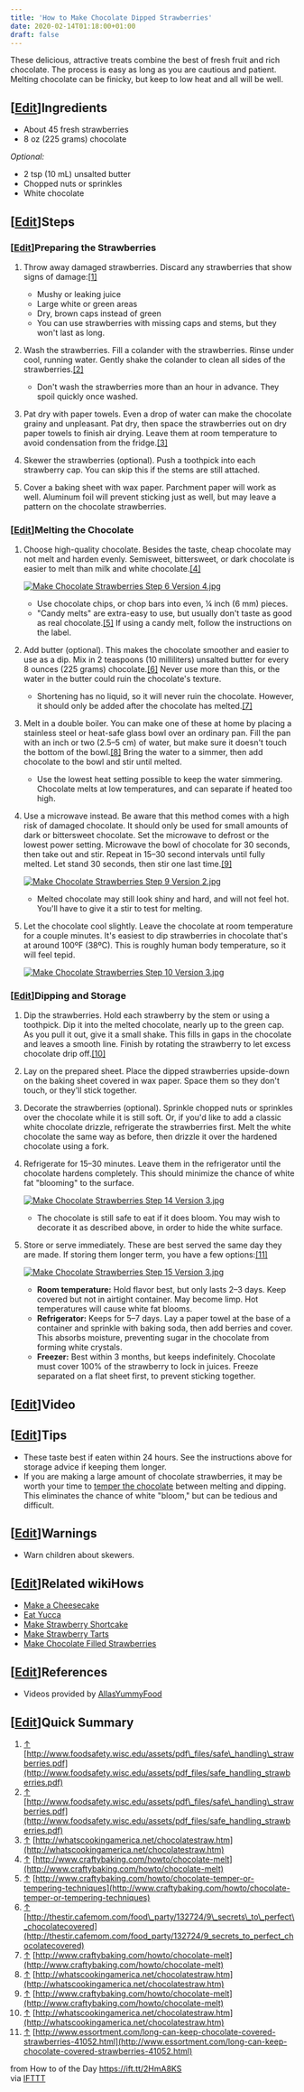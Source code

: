 ```yaml
---
title: 'How to Make Chocolate Dipped Strawberries'
date: 2020-02-14T01:18:00+01:00
draft: false
---
```


These delicious, attractive treats combine the best of fresh fruit and rich chocolate. The process is easy as long as you are cautious and patient. Melting chocolate can be finicky, but keep to low heat and all will be well.

\[[Edit](https://www.wikihow.com/index.php?title=Make-Chocolate-Dipped-Strawberries&action=edit&section=1 "Edit section: Ingredients")\]Ingredients
---------------------------------------------------------------------------------------------------------------------------------------------------

*   About 45 fresh strawberries
*   8 oz (225 grams) chocolate

_Optional:_

*   2 tsp (10 mL) unsalted butter
*   Chopped nuts or sprinkles
*   White chocolate

\[[Edit](https://www.wikihow.com/index.php?title=Make-Chocolate-Dipped-Strawberries&action=edit&section=2 "Edit section: Steps")\]Steps
---------------------------------------------------------------------------------------------------------------------------------------

### \[[Edit](https://www.wikihow.com/index.php?title=Make-Chocolate-Dipped-Strawberries&action=edit&section=3 "Edit section: Preparing the Strawberries")\]Preparing the Strawberries

1.  Throw away damaged strawberries. Discard any strawberries that show signs of damage:[\[1\]](#_note-1)  
      
    *   Mushy or leaking juice
    *   Large white or green areas
    *   Dry, brown caps instead of green
    *   You can use strawberries with missing caps and stems, but they won't last as long.
2.  Wash the strawberries. Fill a colander with the strawberries. Rinse under cool, running water. Gently shake the colander to clean all sides of the strawberries.[\[2\]](#_note-2)  
      
    *   Don't wash the strawberries more than an hour in advance. They spoil quickly once washed.
3.  Pat dry with paper towels. Even a drop of water can make the chocolate grainy and unpleasant. Pat dry, then space the strawberries out on dry paper towels to finish air drying. Leave them at room temperature to avoid condensation from the fridge.[\[3\]](#_note-3)  
      
    
4.  Skewer the strawberries (optional). Push a toothpick into each strawberry cap. You can skip this if the stems are still attached.  
      
    
5.  Cover a baking sheet with wax paper. Parchment paper will work as well. Aluminum foil will prevent sticking just as well, but may leave a pattern on the chocolate strawberries.  
      
    

### \[[Edit](https://www.wikihow.com/index.php?title=Make-Chocolate-Dipped-Strawberries&action=edit&section=4 "Edit section: Melting the Chocolate")\]Melting the Chocolate

1.  Choose high-quality chocolate. Besides the taste, cheap chocolate may not melt and harden evenly. Semisweet, bittersweet, or dark chocolate is easier to melt than milk and white chocolate.[\[4\]](#_note-4)
    
    [![Make Chocolate Strawberries Step 6 Version 4.jpg](https://www.wikihow.com/images/thumb/0/01/Make-Chocolate-Strawberries-Step-6-Version-4.jpg/aid98043-v4-728px-Make-Chocolate-Strawberries-Step-6-Version-4.jpg)](https://www.wikihow.com/Image:Make-Chocolate-Strawberries-Step-6-Version-4.jpg)
    
    *   Use chocolate chips, or chop bars into even, ¼ inch (6 mm) pieces.
    *   "Candy melts" are extra-easy to use, but usually don't taste as good as real chocolate.[\[5\]](#_note-5) If using a candy melt, follow the instructions on the label.
2.  Add butter (optional). This makes the chocolate smoother and easier to use as a dip. Mix in 2 teaspoons (10 milliliters) unsalted butter for every 8 ounces (225 grams) chocolate.[\[6\]](#_note-6) Never use more than this, or the water in the butter could ruin the chocolate's texture.  
      
    *   Shortening has no liquid, so it will never ruin the chocolate. However, it should only be added after the chocolate has melted.[\[7\]](#_note-7)
3.  Melt in a double boiler. You can make one of these at home by placing a stainless steel or heat-safe glass bowl over an ordinary pan. Fill the pan with an inch or two (2.5–5 cm) of water, but make sure it doesn't touch the bottom of the bowl.[\[8\]](#_note-8) Bring the water to a simmer, then add chocolate to the bowl and stir until melted.  
      
    *   Use the lowest heat setting possible to keep the water simmering. Chocolate melts at low temperatures, and can separate if heated too high.
4.  Use a microwave instead. Be aware that this method comes with a high risk of damaged chocolate. It should only be used for small amounts of dark or bittersweet chocolate. Set the microwave to defrost or the lowest power setting. Microwave the bowl of chocolate for 30 seconds, then take out and stir. Repeat in 15–30 second intervals until fully melted. Let stand 30 seconds, then stir one last time.[\[9\]](#_note-9)
    
    [![Make Chocolate Strawberries Step 9 Version 2.jpg](https://www.wikihow.com/images/thumb/3/3a/Make-Chocolate-Strawberries-Step-9-Version-2.jpg/aid98043-v4-728px-Make-Chocolate-Strawberries-Step-9-Version-2.jpg)](https://www.wikihow.com/Image:Make-Chocolate-Strawberries-Step-9-Version-2.jpg)
    
    *   Melted chocolate may still look shiny and hard, and will not feel hot. You'll have to give it a stir to test for melting.
5.  Let the chocolate cool slightly. Leave the chocolate at room temperature for a couple minutes. It's easiest to dip strawberries in chocolate that's at around 100ºF (38ºC). This is roughly human body temperature, so it will feel tepid.
    
    [![Make Chocolate Strawberries Step 10 Version 3.jpg](https://www.wikihow.com/images/thumb/2/25/Make-Chocolate-Strawberries-Step-10-Version-3.jpg/aid98043-v4-728px-Make-Chocolate-Strawberries-Step-10-Version-3.jpg)](https://www.wikihow.com/Image:Make-Chocolate-Strawberries-Step-10-Version-3.jpg)
    

### \[[Edit](https://www.wikihow.com/index.php?title=Make-Chocolate-Dipped-Strawberries&action=edit&section=5 "Edit section: Dipping and Storage")\]Dipping and Storage

1.  Dip the strawberries. Hold each strawberry by the stem or using a toothpick. Dip it into the melted chocolate, nearly up to the green cap. As you pull it out, give it a small shake. This fills in gaps in the chocolate and leaves a smooth line. Finish by rotating the strawberry to let excess chocolate drip off.[\[10\]](#_note-10)  
      
    
2.  Lay on the prepared sheet. Place the dipped strawberries upside-down on the baking sheet covered in wax paper. Space them so they don't touch, or they'll stick together.  
      
    
3.  Decorate the strawberries (optional). Sprinkle chopped nuts or sprinkles over the chocolate while it is still soft. Or, if you'd like to add a classic white chocolate drizzle, refrigerate the strawberries first. Melt the white chocolate the same way as before, then drizzle it over the hardened chocolate using a fork.  
      
    
4.  Refrigerate for 15–30 minutes. Leave them in the refrigerator until the chocolate hardens completely. This should minimize the chance of white fat "blooming" to the surface.
    
    [![Make Chocolate Strawberries Step 14 Version 3.jpg](https://www.wikihow.com/images/thumb/a/a4/Make-Chocolate-Strawberries-Step-14-Version-3.jpg/aid98043-v4-728px-Make-Chocolate-Strawberries-Step-14-Version-3.jpg)](https://www.wikihow.com/Image:Make-Chocolate-Strawberries-Step-14-Version-3.jpg)
    
    *   The chocolate is still safe to eat if it does bloom. You may wish to decorate it as described above, in order to hide the white surface.
5.  Store or serve immediately. These are best served the same day they are made. If storing them longer term, you have a few options:[\[11\]](#_note-11)
    
    [![Make Chocolate Strawberries Step 15 Version 3.jpg](https://www.wikihow.com/images/thumb/0/03/Make-Chocolate-Strawberries-Step-15-Version-3.jpg/aid98043-v4-728px-Make-Chocolate-Strawberries-Step-15-Version-3.jpg)](https://www.wikihow.com/Image:Make-Chocolate-Strawberries-Step-15-Version-3.jpg)
    
    *   **Room temperature:** Hold flavor best, but only lasts 2–3 days. Keep covered but not in airtight container. May become limp. Hot temperatures will cause white fat blooms.
    *   **Refrigerator:** Keeps for 5–7 days. Lay a paper towel at the base of a container and sprinkle with baking soda, then add berries and cover. This absorbs moisture, preventing sugar in the chocolate from forming white crystals.
    *   **Freezer:** Best within 3 months, but keeps indefinitely. Chocolate must cover 100% of the strawberry to lock in juices. Freeze separated on a flat sheet first, to prevent sticking together.

\[[Edit](https://www.wikihow.com/index.php?title=Make-Chocolate-Dipped-Strawberries&action=edit&section=6 "Edit section: Video")\]Video
---------------------------------------------------------------------------------------------------------------------------------------

\[[Edit](https://www.wikihow.com/index.php?title=Make-Chocolate-Dipped-Strawberries&action=edit&section=7 "Edit section: Tips")\]Tips
-------------------------------------------------------------------------------------------------------------------------------------

*   These taste best if eaten within 24 hours. See the instructions above for storage advice if keeping them longer.
*   If you are making a large amount of chocolate strawberries, it may be worth your time to [temper the chocolate](https://www.wikihow.com/Temper-Chocolate "Temper Chocolate") between melting and dipping. This eliminates the chance of white "bloom," but can be tedious and difficult.

\[[Edit](https://www.wikihow.com/index.php?title=Make-Chocolate-Dipped-Strawberries&action=edit&section=8 "Edit section: Warnings")\]Warnings
---------------------------------------------------------------------------------------------------------------------------------------------

*   Warn children about skewers.

\[[Edit](https://www.wikihow.com/index.php?title=Make-Chocolate-Dipped-Strawberries&action=edit&section=9 "Edit section: Related wikiHows")\]Related wikiHows
-------------------------------------------------------------------------------------------------------------------------------------------------------------

*   [Make a Cheesecake](https://www.wikihow.com/Make-a-Cheesecake "Make a Cheesecake")
*   [Eat Yucca](https://www.wikihow.com/Eat-Yucca "Eat Yucca")
*   [Make Strawberry Shortcake](https://www.wikihow.com/Make-Strawberry-Shortcake "Make Strawberry Shortcake")
*   [Make Strawberry Tarts](https://www.wikihow.com/Make-Strawberry-Tarts "Make Strawberry Tarts")
*   [Make Chocolate Filled Strawberries](https://www.wikihow.com/Make-Chocolate-Filled-Strawberries "Make Chocolate Filled Strawberries")

\[[Edit](https://www.wikihow.com/index.php?title=Make-Chocolate-Dipped-Strawberries&action=edit&section=10 "Edit section: References")\]References
--------------------------------------------------------------------------------------------------------------------------------------------------

*   Videos provided by [AllasYummyFood](https://www.youtube.com/channel/UCzt-FIYMtaequzIOtppv8NQ)

  

  

\[[Edit](https://www.wikihow.com/index.php?title=Make-Chocolate-Dipped-Strawberries&action=edit&section=11 "Edit section: Quick Summary")\]Quick Summary
--------------------------------------------------------------------------------------------------------------------------------------------------------

1.  [↑](#_ref-1) [http://www.foodsafety.wisc.edu/assets/pdf\_files/safe\_handling\_strawberries.pdf](http://www.foodsafety.wisc.edu/assets/pdf_files/safe_handling_strawberries.pdf)
2.  [↑](#_ref-2) [http://www.foodsafety.wisc.edu/assets/pdf\_files/safe\_handling\_strawberries.pdf](http://www.foodsafety.wisc.edu/assets/pdf_files/safe_handling_strawberries.pdf)
3.  [↑](#_ref-3) [http://whatscookingamerica.net/chocolatestraw.htm](http://whatscookingamerica.net/chocolatestraw.htm)
4.  [↑](#_ref-4) [http://www.craftybaking.com/howto/chocolate-melt](http://www.craftybaking.com/howto/chocolate-melt)
5.  [↑](#_ref-5) [http://www.craftybaking.com/howto/chocolate-temper-or-tempering-techniques](http://www.craftybaking.com/howto/chocolate-temper-or-tempering-techniques)
6.  [↑](#_ref-6) [http://thestir.cafemom.com/food\_party/132724/9\_secrets\_to\_perfect\_chocolatecovered](http://thestir.cafemom.com/food_party/132724/9_secrets_to_perfect_chocolatecovered)
7.  [↑](#_ref-7) [http://www.craftybaking.com/howto/chocolate-melt](http://www.craftybaking.com/howto/chocolate-melt)
8.  [↑](#_ref-8) [http://whatscookingamerica.net/chocolatestraw.htm](http://whatscookingamerica.net/chocolatestraw.htm)
9.  [↑](#_ref-9) [http://www.craftybaking.com/howto/chocolate-melt](http://www.craftybaking.com/howto/chocolate-melt)
10.  [↑](#_ref-10) [http://whatscookingamerica.net/chocolatestraw.htm](http://whatscookingamerica.net/chocolatestraw.htm)
11.  [↑](#_ref-11) [http://www.essortment.com/long-can-keep-chocolate-covered-strawberries-41052.html](http://www.essortment.com/long-can-keep-chocolate-covered-strawberries-41052.html)

  
  
from How to of the Day https://ift.tt/2HmA8KS  
via [IFTTT](https://ifttt.com/?ref=da&site=blogger)